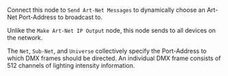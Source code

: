 Connect this node to `Send Art-Net Messages` to dynamically choose an Art-Net Port-Address to broadcast to.

Unlike the `Make Art-Net IP Output` node, this node sends to all devices on the network.

The `Net`, `Sub-Net`, and `Universe` collectively specify the Port-Address to which DMX frames should be directed. An individual DMX frame consists of 512 channels of lighting intensity information.
